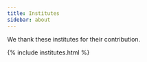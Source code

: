 ```yaml
---
title: Institutes
sidebar: about
---
```


We thank these institutes for their contribution.

{% include institutes.html %}
